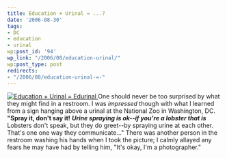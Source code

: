```yaml
---
title: Education + Urinal = ...?
date: '2006-08-30'
tags:
- DC
- education
- urinal
wp:post_id: '94'
wp_link: "/2006/08/education-urinal/"
wp:post_type: post
redirects:
- "/2006/08/education-urinal-=-"
---
```


[ ![Education + Urinal = Edurinal](http://static.flickr.com/82/229812012_9f23b0a740_m.jpg) ](http://www.flickr.com/photos/bensheldon/229812012/ "Photo Sharing")
One should never be too surprised by what they might find in a restroom. I was _impressed_ though with what I learned from a sign hanging above a urinal at the National Zoo in Washington, DC. **"Spray it, don't say it!** **_Urine spraying is ok--if you're a lobster that is_** Lobsters don't speak, but they do greet--by spraying urine at each other. That's one one way they communicate..." There was another person in the restroom washing his hands when I took the picture; I calmly allayed any fears he may have had by telling him, "It's okay, I'm a photographer."

